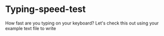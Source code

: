 # Typing-speed-test
How fast are you typing on your keyboard? Let's check this out using your example text file to write
